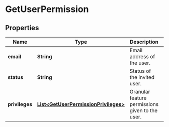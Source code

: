 
# GetUserPermission

## Properties
Name | Type | Description | Notes
------------ | ------------- | ------------- | -------------
**email** | **String** | Email address of the user. | 
**status** | **String** | Status of the invited user. | 
**privileges** | [**List&lt;GetUserPermissionPrivileges&gt;**](GetUserPermissionPrivileges.md) | Granular feature permissions given to the user. | 



